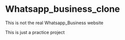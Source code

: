 # Whatsapp_business_clone

This is not the real Whatsapp_Business website

This is just a practice project
